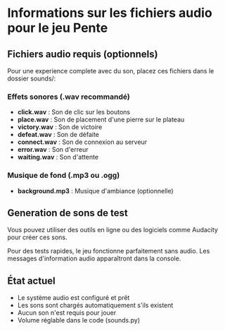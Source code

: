 # Informations sur les fichiers audio pour le jeu Pente

## Fichiers audio requis (optionnels)

Pour une experience complete avec du son, placez ces fichiers dans le dossier sounds/:

### Effets sonores (.wav recommandé)
- **click.wav** : Son de clic sur les boutons
- **place.wav** : Son de placement d'une pierre sur le plateau  
- **victory.wav** : Son de victoire
- **defeat.wav** : Son de défaite
- **connect.wav** : Son de connexion au serveur
- **error.wav** : Son d'erreur
- **waiting.wav** : Son d'attente

### Musique de fond (.mp3 ou .ogg)
- **background.mp3** : Musique d'ambiance (optionnelle)

## Generation de sons de test

Vous pouvez utiliser des outils en ligne ou des logiciels comme Audacity pour créer ces sons.

Pour des tests rapides, le jeu fonctionne parfaitement sans audio.
Les messages d'information audio apparaîtront dans la console.

## État actuel
- Le système audio est configuré et prêt
- Les sons sont chargés automatiquement s'ils existent
- Aucun son n'est requis pour jouer
- Volume réglable dans le code (sounds.py)